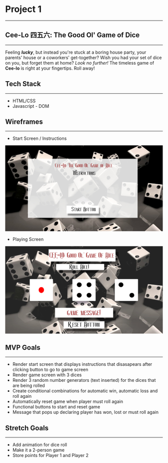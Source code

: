 # Project 1
___
## Cee-Lo 四五六: The Good Ol' Game of Dice
___
Feeling _**lucky**_, but instead you're stuck at a boring house party, your parents' house or a coworkers' get-together? Wish you had your set of dice on you, but forget them at home? *Look no further!* The timeless game of **Cee-lo** is right at your fingertips. Roll away! 


## Tech Stack
___
* HTML/CSS 
* Javascript - DOM 

## Wireframes
___
* Start Screen / Instructions 

![Start Screen](./Wireframe_Draft_StartScreen.jpg)

* Playing Screen

![Game Screen](./Wireframe_Draft_GameScreen.jpg)

## MVP Goals
___
* Render start screen that displays instructions that disasapears after clicking button to go to game screen
* Render game screen with 3 dices
* Render 3 random number generators (text inserted) for the dices that are being rolled
* Create conditional combinations for automatic win, automatic loss and roll again
* Automatically reset game when player must roll again
* Functional buttons to start and reset game
* Message that pops up declaring player has won, lost or must roll again

## Stretch Goals 
___
* Add animation for dice roll
* Make it a 2-person game
* Store points for Player 1 and Player 2